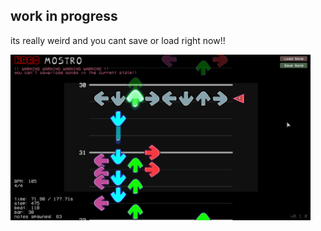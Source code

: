 ## work in progress
its really weird and you cant save or load right now!!
<div class='row'>
  <div class='column'>
    <img src='../screens/charter_full.png' alt='full view' width='480'/>
  </div>
</div>
